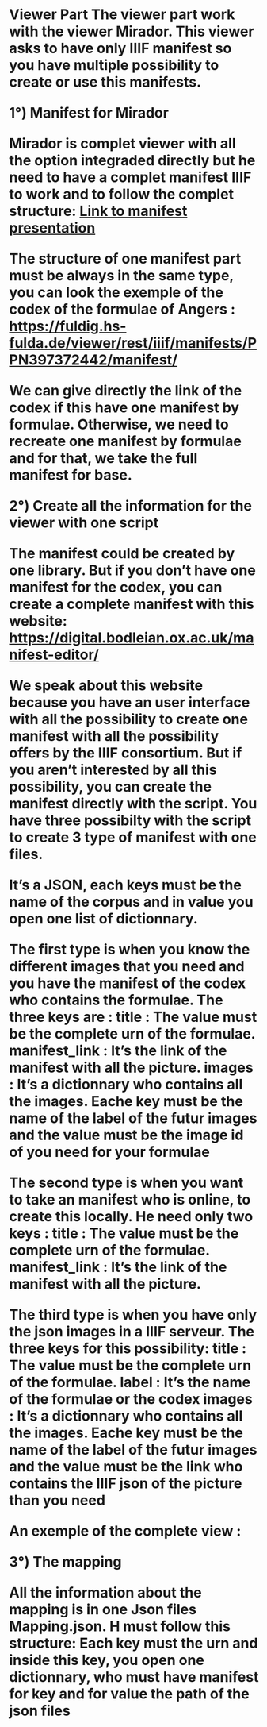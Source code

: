 <h1>Viewer Part 
The viewer part work with the viewer Mirador. This viewer asks to have only IIIF manifest so you have multiple possibility to create or use this manifests. 

1°) Manifest for Mirador

Mirador is complet viewer with all the option integraded directly but he need to have a complet manifest IIIF to work and to follow the complet structure:
[Link to manifest presentation](http://ronallo.com/iiif-workshop/presentation/manifest.html)



The structure of one manifest part must be always in the same type, you can look the exemple of the codex of the formulae of Angers :
https://fuldig.hs-fulda.de/viewer/rest/iiif/manifests/PPN397372442/manifest/

We can give directly the link of the codex if this  have one manifest by formulae. 
Otherwise, we need to recreate one manifest by formulae and for that, we take the full manifest for base.

2°) Create all the information for the viewer with one script

The manifest could be created by one library. But if you don’t have one manifest for the codex, you can create a complete manifest with this website: 
https://digital.bodleian.ox.ac.uk/manifest-editor/

We speak about this website because you have an user interface with all the possibility to create one manifest with all the possibility offers by the IIIF consortium. 
But if you aren’t interested by all this possibility, you can create the manifest directly with the script. You have three possibilty with the script to create 3 type of manifest with one files.






It’s a JSON, each keys must be the name of the corpus and in value you open one list of dictionnary.

The first type is when you know the different images that you need and you have the manifest of the codex who contains the formulae. 
The three keys are :
title : The value must be the complete urn of the formulae.
manifest_link : It’s the link of the manifest with all the picture.
images : It’s a dictionnary who contains all the images. Eache key must be the name of the label of the futur images and the value must be the image id of you need for your formulae

The second type is when you want to take an manifest who is online, to create this locally.
He need only two keys :
title : The value must be the complete urn of the formulae.
manifest_link : It’s the link of the manifest with all the picture.

The third type is when you have only the json images in a IIIF serveur.
The three keys for this possibility:
title : The value must be the complete urn of the formulae.
label : It’s the name of the formulae or the codex
images : It’s a dictionnary who contains all the images. Eache key must be the name of the label of the futur images and the value must be the link who contains the IIIF json of the picture than you need


An exemple of the complete view :

3°) The mapping

All the information about the mapping is in one Json files Mapping.json. H must follow this structure: Each key must the urn and inside this key, you open one dictionnary, who must have manifest for key and for value the path of the json files


